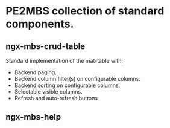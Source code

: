# PE2MBS collection of standard components.

## ngx-mbs-crud-table
Standard implementation of the mat-table with;
* Backend paging.
* Backend column filter(s) on configurable columns.
* Backend sorting on configurable columns.
* Selectable visible columns.
* Refresh and auto-refresh buttons

## ngx-mbs-help
